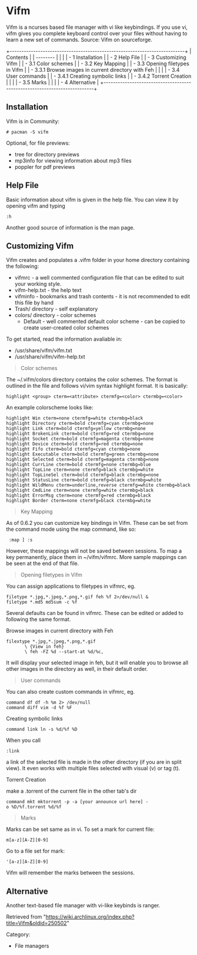 Vifm
====

Vifm is a ncurses based file manager with vi like keybindings. If you
use vi, vifm gives you complete keyboard control over your files without
having to learn a new set of commands. Source: Vifm on sourceforge.

+--------------------------------------------------------------------------+
| Contents                                                                 |
| --------                                                                 |
|                                                                          |
| -   1 Installation                                                       |
| -   2 Help File                                                          |
| -   3 Customizing Vifm                                                   |
|     -   3.1 Color schemes                                                |
|     -   3.2 Key Mapping                                                  |
|     -   3.3 Opening filetypes in Vifm                                    |
|         -   3.3.1 Browse images in current directory with Feh            |
|                                                                          |
|     -   3.4 User commands                                                |
|         -   3.4.1 Creating symbolic links                                |
|         -   3.4.2 Torrent Creation                                       |
|                                                                          |
|     -   3.5 Marks                                                        |
|                                                                          |
| -   4 Alternative                                                        |
+--------------------------------------------------------------------------+

Installation
------------

Vifm is in Community:

    # pacman -S vifm

Optional, for file previews:

-   tree for directory previews
-   mp3info for viewing information about mp3 files
-   poppler for pdf previews

Help File
---------

Basic information about vifm is given in the help file. You can view it
by opening vifm and typing

    :h

Another good source of information is the man page.

Customizing Vifm
----------------

Vifm creates and populates a .vifm folder in your home directory
containing the following:

-   vifmrc - a well commented configuration file that can be edited to
    suit your working style.
-   vifm-help.txt - the help text
-   vifminfo - bookmarks and trash contents - it is not recommended to
    edit this file by hand
-   Trash/ directory - self explanatory
-   colors/ directory - color schemes
    -   Default - well commented default color scheme - can be copied to
        create user-created color schemes

To get started, read the information avaliable in:

-   /usr/share/vifm/vifm.txt
-   /usr/share/vifm/vifm-help.txt

> Color schemes

The ~/.vifm/colors directory contains the color schemes. The format is
outlined in the file and follows vi/vim syntax highlight format. It is
basically:

    highlight <group> cterm=<attribute> ctermfg=<color> ctermbg=<color>

An example colorscheme looks like:

    highlight Win cterm=none ctermfg=white ctermbg=black
    highlight Directory cterm=bold ctermfg=cyan ctermbg=none
    highlight Link cterm=bold ctermfg=yellow ctermbg=none
    highlight BrokenLink cterm=bold ctermfg=red ctermbg=none
    highlight Socket cterm=bold ctermfg=magenta ctermbg=none
    highlight Device cterm=bold ctermfg=red ctermbg=none
    highlight Fifo cterm=bold ctermfg=cyan ctermbg=none
    highlight Executable cterm=bold ctermfg=green ctermbg=none
    highlight Selected cterm=bold ctermfg=magenta ctermbg=none
    highlight CurrLine cterm=bold ctermfg=none ctermbg=blue
    highlight TopLine cterm=none ctermfg=black ctermbg=white
    highlight TopLineSel cterm=bold ctermfg=black ctermbg=none
    highlight StatusLine cterm=bold ctermfg=black ctermbg=white
    highlight WildMenu cterm=underline,reverse ctermfg=white ctermbg=black
    highlight CmdLine cterm=none ctermfg=white ctermbg=black
    highlight ErrorMsg cterm=none ctermfg=red ctermbg=black
    highlight Border cterm=none ctermfg=black ctermbg=white

> Key Mapping

As of 0.6.2 you can customize key bindings in Vifm. These can be set
from the command mode using the map command, like so:

     :map ] :s

However, these mappings will not be saved between sessions. To map a key
permanently, place them in ~/vifm/vifmrc. More sample mappings can be
seen at the end of that file.

> Opening filetypes in Vifm

You can assign applications to filetypes in vifmrc, eg.

    filetype *.jpg,*.jpeg,*.png,*.gif feh %f 2>/dev/null &
    filetype *.md5 md5sum -c %f

Several defaults can be found in vifmrc. These can be edited or added to
following the same format.

Browse images in current directory with Feh

    filextype *.jpg,*.jpeg,*.png,*.gif
           \ {View in feh}
           \ feh -FZ %d --start-at %d/%c,

It will display your selected image in feh, but it will enable you to
browse all other images in the directory as well, in their default
order.

> User commands

You can also create custom commands in vifmrc, eg.

    command df df -h %m 2> /dev/null
    command diff vim -d %f %F

Creating symbolic links

    command link ln -s %d/%f %D

When you call

    :link

a link of the selected file is made in the other directory (if you are
in split view). It even works with multiple files selected with visual
(v) or tag (t).

Torrent Creation

make a .torrent of the current file in the other tab's dir

    command mkt mktorrent -p -a [your announce url here] -o %D/%f.torrent %d/%f

> Marks

Marks can be set same as in vi. To set a mark for current file:

    m[a-z][A-Z][0-9]

Go to a file set for mark:

    '[a-z][A-Z][0-9]

Vifm will remember the marks between the sessions.

Alternative
-----------

Another text-based file manager with vi-like keybinds is ranger.

Retrieved from
"https://wiki.archlinux.org/index.php?title=Vifm&oldid=250502"

Category:

-   File managers
